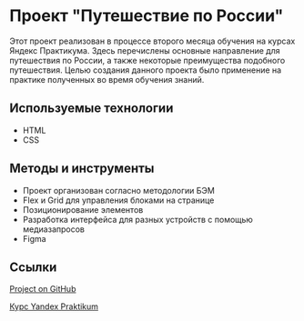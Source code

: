 # Проект "Путешествие по России"

Этот проект реализован в процессе второго месяца обучения на курсах Яндекс Практикума. Здесь перечислены основные направление для путешествия по России, а также некоторые преимущества подобного путешествия. Целью создания данного проекта было применение на практике полученных во время обучения знаний.

## Используемые технологии

- HTML
- CSS

## Методы и инструменты

- Проект организован согласно методологии БЭМ
- Flex и Grid для управления блоками на странице
- Позиционирование элементов
- Разработка интерфейса для разных устройств с помощью медиазапросов
- Figma

## Ссылки

[Project on GitHub](https://github.com/Vitcatman/russian-travel)

[Курс Yandex Praktikum](https://praktikum.yandex.ru/profile/web-plus/)
